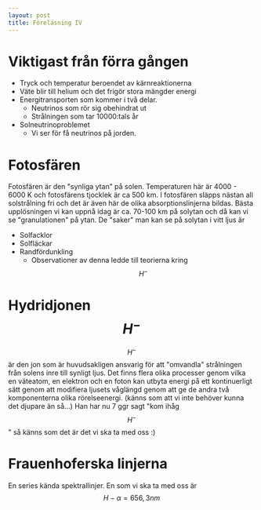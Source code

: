 ```yaml
---
layout: post
title: Föreläsning IV
---
```


# Viktigast från förra gången

* Tryck och temperatur beroendet av kärnreaktionerna
* Väte blir till helium och det frigör stora mängder energi
* Energitransporten som kommer i två delar.
	- Neutrinos som rör sig obehindrat ut
	- Strålningen som tar 10000:tals år
* Solneutrinoproblemet
	- Vi ser för få neutrinos på jorden.

# Fotosfären

Fotosfären är den "synliga ytan" på solen. Temperaturen här är 4000 - 6000 K och fotosfärens tjocklek är ca 500 km. I fotosfären släpps nästan all solstrålning fri och det är även här de olika absorptionslinjerna bildas. Bästa upplösningen vi kan uppnå idag är ca. 70-100 km på solytan och då kan vi se "granulationen" på ytan. De "saker" man kan se på solytan i vitt ljus är

* Solfacklor
* Solfläckar
* Randfördunkling
	- Observationer av denna ledde till teorierna kring $$ H^{-} $$

# Hydridjonen $$ H^{-} $$

$$ H^{-} $$ är den jon som är huvudsakligen ansvarig för att "omvandla" strålningen från solens inre till synligt ljus. Det finns flera olika processer genom vilka en väteatom, en elektron och en foton kan utbyta energi på ett kontinuerligt sätt genom att modifiera ljusets våglängd genom att ge de andra två komponenterna olika rörelseenergi. (känns som att vi inte behöver kunna det djupare än så...) Han har nu 7 ggr sagt "kom ihåg $$ H^{-} $$" så känns som det är det vi ska ta med oss :)

# Frauenhoferska linjerna

En series kända spektrallinjer. En som vi ska ta med oss är $$ H-α = 656,3 nm $$